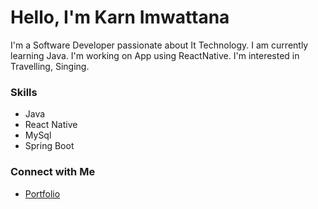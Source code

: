 # Hello, I'm Karn Imwattana

I'm a Software Developer passionate about It Technology.
I am currently learning Java.
I'm working on App using ReactNative.
I'm interested in Travelling, Singing.

### Skills
- Java
- React Native
- MySql
- Spring Boot

### Connect with Me
- [Portfolio](https://www.karnimwattana.com)

